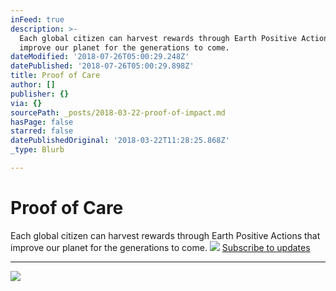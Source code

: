 ```yaml
---
inFeed: true
description: >-
  Each global citizen can harvest rewards through Earth Positive Actions that
  improve our planet for the generations to come.
dateModified: '2018-07-26T05:00:29.248Z'
datePublished: '2018-07-26T05:00:29.898Z'
title: Proof of Care
author: []
publisher: {}
via: {}
sourcePath: _posts/2018-03-22-proof-of-impact.md
hasPage: false
starred: false
datePublishedOriginal: '2018-03-22T11:28:25.868Z'
_type: Blurb

---
```

# Proof of Care

Each global citizen can harvest rewards through Earth Positive Actions that improve our planet for the generations to come.
![](https://the-grid-user-content.s3-us-west-2.amazonaws.com/abbbfd53-f90d-463c-ac5c-d0c61b72d75e.jpg)
[Subscribe to updates][0]

---

![](https://imgflo.herokuapp.com/graph/2b2431f8e7ba7b0/2286ebc1dd48b61d27fc1bc4f685bcc9/croprotate.png?cropheight=59&cropwidth=600&degrees=0&input=https%3A%2F%2Fthe-grid-user-content.s3-us-west-2.amazonaws.com%2Fec41f0a1-268f-4f87-9a27-e7aba4891af9.png&x=0&y=7)

[0]: http://generation.blue/